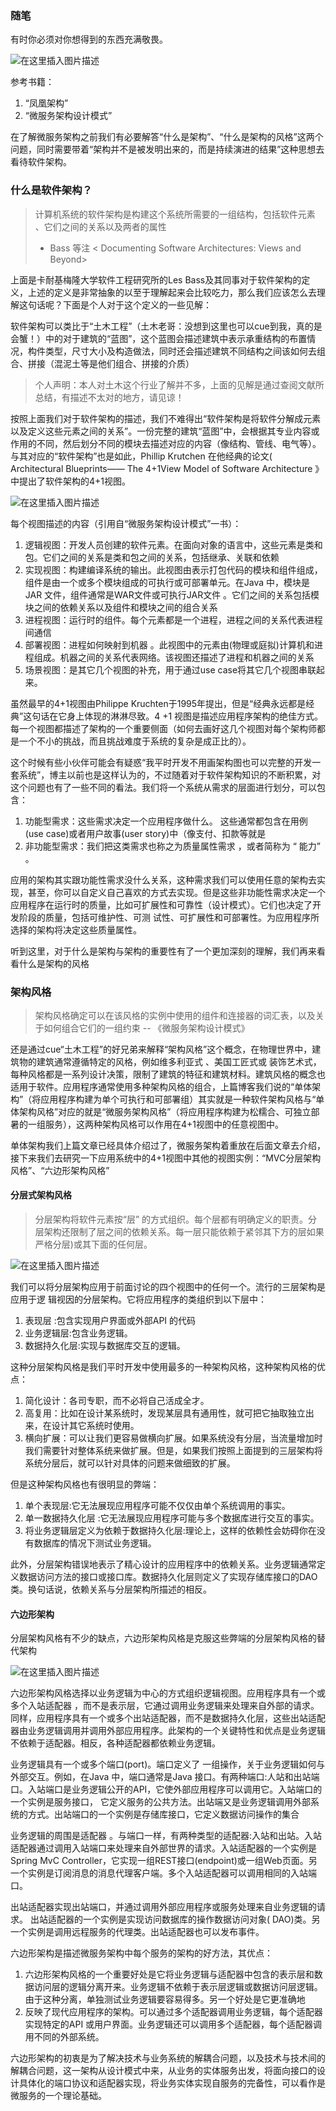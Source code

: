 ### 随笔
有时你必须对你想得到的东西充满敬畏。

![在这里插入图片描述](https://img-blog.csdnimg.cn/e1d24e62048d4c3587410194dae6886f.png)

参考书籍：
1. “凤凰架构”
2. “微服务架构设计模式”

在了解微服务架构之前我们有必要解答“什么是架构”、“什么是架构的风格”这两个问题，同时需要带着“架构并不是被发明出来的，而是持续演进的结果”这种思想去看待软件架构。

### 什么是软件架构？
> 计算机系统的软件架构是构建这个系统所需要的一组结构，包括软件元素 、它们之间的关系以及两者的属性
>  - Bass 等注 < Documenting Software Architectures: Views and Beyond>

上面是卡耐基梅隆大学软件工程研究所的Les Bass及其同事对于软件架构的定义，上述的定义是非常抽象的以至于理解起来会比较吃力，那么我们应该怎么去理解这句话呢？下面是个人对于这个定义的一些见解：

软件架构可以类比于“土木工程”（土木老哥：没想到这里也可以cue到我，真的是会蟹！）中的对于建筑的“蓝图”，这个蓝图会描述建筑中表示承重结构的布置情况，构件类型，尺寸大小及构造做法，同时还会描述建筑不同结构之间该如何去组合、拼接（混泥土等是他们组合、拼接的介质）

> 个人声明：本人对土木这个行业了解并不多，上面的见解是通过查阅文献所总结，有描述不太对的地方，请见谅！


按照上面我们对于软件架构的描述，我们不难得出“软件架构是将软件分解成元素以及定义这些元素之间的关系”。一份完整的建筑“蓝图”中，会根据其专业内容或作用的不同，然后划分不同的模块去描述对应的内容（像结构、管线、电气等）。与其对应的“软件架构”也是如此，Phillip Krutchen 在他经典的论文( Architectural Blueprints—— The 4+1View Model of Software Architecture 》中提出了软件架构的4+1视图。

![在这里插入图片描述](https://img-blog.csdnimg.cn/dc77739d719243e2bcd6784f3d03bd4f.png)

每个视图描述的内容（引用自“微服务架构设计模式”一书）：

 1. 逻辑视图：开发人员创建的软件元素。在面向对象的语言中，这些元素是类和包。它们之间的关系是类和包之间的关系，包括继承、关联和依赖
 2. 实现视图：构建编译系统的输出。此视图由表示打包代码的模块和组件组成，组件是由一个或多个模块组成的可执行或可部署单元。在Java 中，模块是JAR 文件，组件通常是WAR文件或可执行JAR文件 。它们之间的关系包括模块之间的依赖关系以及组件和模块之间的组合关系
 3.  进程视图：运行时的组件。每个元素都是一个进程，进程之间的关系代表进程间通信
 4.  部署视图：进程如何映射到机器 。此视图中的元素由(物理或庭拟)计算机和进程组成。机器之间的关系代表网络。该视图还描述了进程和机器之间的关系
 5. 场景视图：是其它几个视图的补充，用于通过use case将其它几个视图串联起来。

虽然最早的4+1视图由Philippe Kruchten于1995年提出，但是“经典永远都是经典”这句话在它身上体现的淋淋尽致。4 +1 视图是描述应用程序架构的绝佳方式。每一个视图都描述了架构的一个重要侧面（如何去画好这几个视图对每个架构师都是一个不小的挑战，而且挑战难度于系统的复杂是成正比的）。 

这个时候有些小伙伴可能会有疑惑“我平时开发不用画架构图也可以完整的开发一套系统”，博主以前也是这样认为的，不过随着对于软件架构知识的不断积累，对这个问题也有了一些不同的看法。我们将一个系统从需求的层面进行划分，可以包含：

 1. 功能型需求：这些需求决定一个应用程序做什么。 这些通常都包含在用例(use case)或者用户故事(user story)中（像支付、扣款等就是
 2. 非功能型需求：我们把这类需求也称之为质量属性需求 ，或者简称为 “ 能力” 。 

应用的架构其实跟功能性需求没什么关系，这种需求我们可以使用任意的架构去实现，甚至，你可以自定义自己喜欢的方式去实现。但是这些非功能性需求决定一个应用程序在运行时的质量，比如可扩展性和可靠性（设计模式）。它们也决定了开发阶段的质量，包括可维护性、可测 试性、可扩展性和可部署性。为应用程序所选择的架构将决定这些质量属性。

听到这里，对于什么是架构与架构的重要性有了一个更加深刻的理解，我们再来看看什么是架构的风格

### 架构风格

> 架构风格确定可以在该风格的实例中使用的组件和连接器的词汇表，以及关于如何组合它们的一组约束 -- 《微服务架构设计模式》

还是通过cue“土木工程”的好兄弟来解释“架构风格”这个概念，在物理世界中，建筑物的建筑通常遵循特定的风格，例如维多利亚式 、美国工匠式或 装饰艺术式，每种风格都是一系列设计决策，限制了建筑的特征和建筑材料。建筑风格的概念也适用于软件。应用程序通常使用多种架构风格的组合，上篇博客我们说的“单体架构”（将应用程序构建为单个可执行和可部署组）其实就是一种软件架构风格与“单体架构风格”对应的就是“微服务架构风格”（将应用程序构建为松糯合、可独立部暑的一组服务），这两种架构风格可以作用在4+1视图中的任意视图中。

单体架构我们上篇文章已经具体介绍过了，微服务架构着重放在后面文章去介绍，接下来我们去研究一下应用系统中的4+1视图中其他的视图实例：“MVC分层架构风格”、“六边形架构风格”

#### 分层式架构风格

> 分层架构将软件元素按“层” 的方式组织。每个层都有明确定义的职责。分层架构还限制了层之间的依赖关系。每一层只能依赖于紧邻其下方的层如果严格分层)或其下面的任何层。

![在这里插入图片描述](https://img-blog.csdnimg.cn/9069a97778274822b12cf15eae605239.png)

我们可以将分层架构应用于前面讨论的四个视图中的任何一个。流行的三层架构是应用于逻 辑视因的分层架构。它将应用程序的类组织到以下层中：

 1. 表现层 :包含实现用户界面或外部API 的代码
 2. 业务逻辑层:包含业务逻辑。
 3. 数据持久化层:实现与数据库交互的逻辑。

这种分层架构风格是我们平时开发中使用最多的一种架构风格，这种架构风格的优点：

 1. 简化设计：各司专职，而不必将自己活成全才。
 2. 高复用：比如在设计某系统时，发现某层具有通用性，就可把它抽取独立出来，在设计其它系统时使用。
 3. 横向扩展：可以让我们更容易做横向扩展。如果系统没有分层，当流量增加时我们需要针对整体系统来做扩展。但是，如果我们按照上面提到的三层架构将系统分层后，就可以针对具体的问题来做细致的扩展。



但是这种架构风格也有很明显的弊端：

 1. 单个表现层:它无法展现应用程序可能不仅仅由单个系统调用的事实。
 2. 单一数据持久化层 :它无法展现应用程序可能与多个数据库进行交互的事实。
 3. 将业务逻辑层定义为依赖于数据持久化层:理论上，这样的依赖性会妨碍你在没有数据库的情况下测试业务逻辑。

此外，分层架构错误地表示了精心设计的应用程序中的依赖关系。业务逻辑通常定义数据访问方法的接口或接口库。数据持久化层则定义了实现存储库接口的DAO 类。换句话说，依赖关系与分层架构所描述的相反。

#### 六边形架构

分层架构风格有不少的缺点，六边形架构风格是克服这些弊端的分层架构风格的替代架构

![在这里插入图片描述](https://img-blog.csdnimg.cn/a6c18baa84774104b5acbea6a6793b6c.png)



六边形架构风格选择以业务逻辑为中心的方式组织逻辑视图。应用程序具有一个或多个入站适配器 ，而不是表示层，它通过调用业务逻辑来处理来自外部的请求。同样，应用程序具有一个或多个出站适配器，而不是数据持久化层，这些出站适配器由业务逻辑调用并调用外部应用程序。此架构的一个关键特性和优点是业务逻辑不依赖于适配器。相反，各种适配器都依赖业务逻辑。

业务逻辑具有一个或多个端口(port)。端口定义了 一组操作，关于业务逻辑如何与外部交互。例如，在Java 中，端口通常是Java 接口。有两种端口:人站和出站端口。入站端口是业务逻辑公开的API，它使外部应用程序可以调用它。入站端口的一个实例是服务接口， 它定义服务的公共方法。出站端又是业务逻辑调用外部系统的方式。出站端口的一个实例是存储库接口，它定义数据访问操作的集合

业务逻辑的周围是适配器 。与端口一样，有两种类型的适配器:入站和出站。入站适配器通过调用入站端口来处理来自外部世界的请求。入站适配器的一个实例是Spring MvC Controller，它实现一组REST接口(endpoint)或一组Web页面。另一个实例是订阅消息的消息代理客户端。多个入站适配器可以调用相同的入站端口。

出站适配器实现出站端口，并通过调用外部应用程序或服务处理来自业务逻辑的请求。 出站适配器的一个实例是实现访问数据库的操作数据访问对象( DAO)类。另一个实例是调用远程服务的代理类。出站适配器也可以发布事件。

六边形架构是描述微服务架构中每个服务的架构的好方法，其优点：

 1. 六边形架构风格的一个重要好处是它将业务逻辑与适配器中包含的表示层和数据访问层的逻辑分离开来。业务逻辑不依赖于表示层逻辑或数据访问层逻辑。由于这种分离，单独测试业务逻辑要容易得多。另一个好处是它更准确地
 2. 反映了现代应用程序的架构。可以通过多个适配器调用业务逻辑，每个适配器实现特定的API 或用户界面。业务逻辑还可以调用多个适配器，每个适配器调用不同的外部系统。

六边形架构的初衷是为了解决技术与业务系统的解耦合问题，以及技术与技术间的解耦合问题，这一架构从设计模式中来，从业务的实体服务出发，将面向接口的设计具体化的端口协议和适配器实现，将业务实体实现自服务的完备性，可以看作是微服务的一个理论基础。